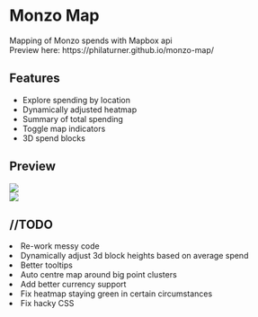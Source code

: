 <h1>Monzo Map</h1>
<p>Mapping of Monzo spends with Mapbox api<br>Preview here: https://philaturner.github.io/monzo-map/</p>
<h2>Features</h2>
  <ul><li>Explore spending by location</li>
  <li>Dynamically adjusted heatmap</li>
  <li>Summary of total spending</li>
  <li>Toggle map indicators</li>
  <li>3D spend blocks</li></ul>
<h2>Preview</h2>
<p><img src="https://preview.ibb.co/m3zfGa/Screen_Shot_2017_08_09_at_22_27_42.png" /><br>
<img src="https://giant.gfycat.com/MerryRichBlackwidowspider.gif" />
</p>
<h2>//TODO</h2
<ul><li>Re-work messy code</li>
<li>Dynamically adjust 3d block heights based on average spend</li>
<li>Better tooltips</li>
<li>Auto centre map around big point clusters</li>
<li>Add better currency support</li>
<li>Fix heatmap staying green in certain circumstances</li>
<li>Fix hacky CSS</li></ul>
